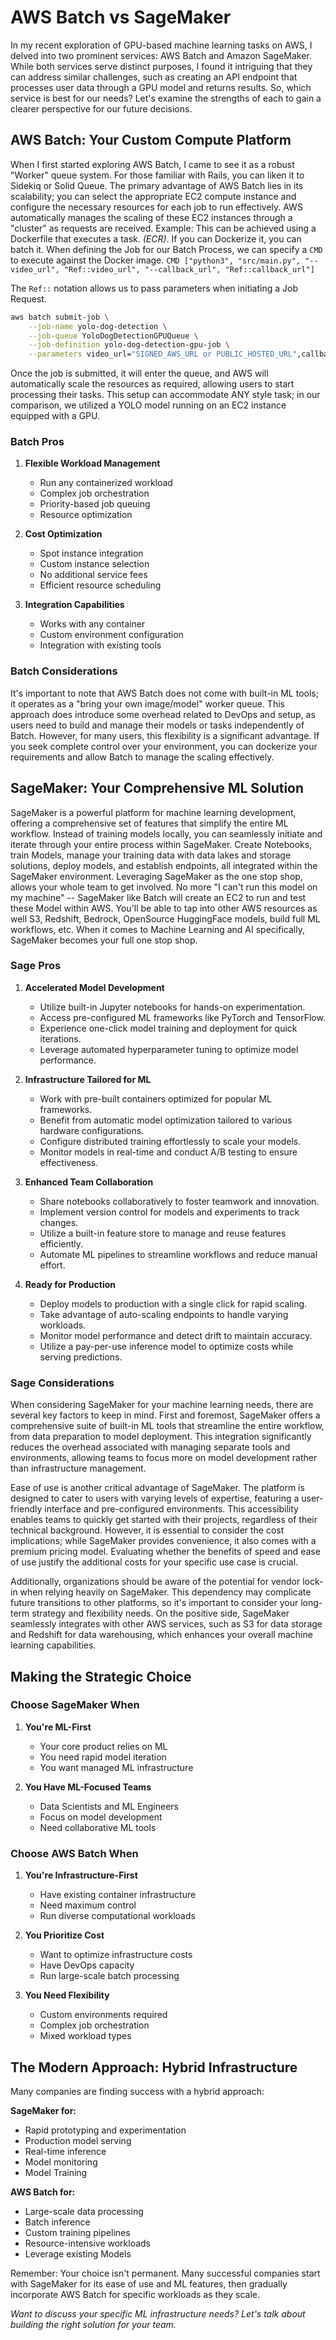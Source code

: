 # AWS Batch vs SageMaker

In my recent exploration of GPU-based machine learning tasks on AWS, I delved into two prominent services: AWS Batch and Amazon SageMaker. While both services serve distinct purposes, I found it intriguing that they can address similar challenges, such as creating an API endpoint that processes user data through a GPU model and returns results. So, which service is best for our needs? Let's examine the strengths of each to gain a clearer perspective for our future decisions.

## AWS Batch: Your Custom Compute Platform

When I first started exploring AWS Batch, I came to see it as a robust "Worker" queue system. For those familiar with Rails, you can liken it to Sidekiq or Solid Queue. The primary advantage of AWS Batch lies in its scalability; you can select the appropriate EC2 compute instance and configure the necessary resources for each job to run effectively. AWS automatically manages the scaling of these EC2 instances through a "cluster" as requests are received.
Example:
This can be achieved using a Dockerfile that executes a task. *(ECR)*.
If you can Dockerize it, you can batch it.
When defining the Job for our Batch Process, we can specify a `CMD` to execute against the Docker image.
`CMD ["python3", "src/main.py", "--video_url", "Ref::video_url", "--callback_url", "Ref::callback_url"]`

The `Ref::` notation allows us to pass parameters when initiating a Job Request.

```sh
aws batch submit-job \
    --job-name yolo-dog-detection \
    --job-queue YoloDogDetectionGPUQueue \
    --job-definition yolo-dog-detection-gpu-job \
    --parameters video_url="SIGNED_AWS_URL or PUBLIC_HOSTED_URL",callback_url="<https://d31e23cab59b.ngrok.app>"
```

Once the job is submitted, it will enter the queue, and AWS will automatically scale the resources as required, allowing users to start processing their tasks.
This setup can accommodate ANY style task; in our comparison, we utilized a YOLO model running on an EC2 instance equipped with a GPU.

### Batch Pros

1. **Flexible Workload Management**

   - Run any containerized workload
   - Complex job orchestration
   - Priority-based job queuing
   - Resource optimization

2. **Cost Optimization**

   - Spot instance integration
   - Custom instance selection
   - No additional service fees
   - Efficient resource scheduling

3. **Integration Capabilities**

   - Works with any container
   - Custom environment configuration
   - Integration with existing tools

### Batch Considerations

It's important to note that AWS Batch does not come with built-in ML tools; it operates as a "bring your own image/model" worker queue. This approach does introduce some overhead related to DevOps and setup, as users need to build and manage their models or tasks independently of Batch. However, for many users, this flexibility is a significant advantage. If you seek complete control over your environment, you can dockerize your requirements and allow Batch to manage the scaling effectively.

## SageMaker: Your Comprehensive ML Solution

SageMaker is a powerful platform for machine learning development, offering a comprehensive set of features that simplify the entire ML workflow. Instead of training models locally, you can seamlessly initiate and iterate through your entire process within SageMaker. Create Notebooks, train Models, manage your training data with data lakes and storage solutions, deploy models, and establish endpoints, all integrated within the SageMaker environment. Leveraging SageMaker as the  one stop shop, allows your whole team to get involved. No more "I can't run this model on my machine" -- SageMaker like Batch will create an EC2 to run and test these Model within AWS. You'll be able to tap into other AWS resources as well S3, Redshift, Bedrock, OpenSource HuggingFace models, build full ML workflows, etc. When it comes to Machine Learning and AI specifically, SageMaker becomes your full one stop shop.

### Sage Pros

1. **Accelerated Model Development**

   - Utilize built-in Jupyter notebooks for hands-on experimentation.
   - Access pre-configured ML frameworks like PyTorch and TensorFlow.
   - Experience one-click model training and deployment for quick iterations.
   - Leverage automated hyperparameter tuning to optimize model performance.

2. **Infrastructure Tailored for ML**

   - Work with pre-built containers optimized for popular ML frameworks.
   - Benefit from automatic model optimization tailored to various hardware configurations.
   - Configure distributed training effortlessly to scale your models.
   - Monitor models in real-time and conduct A/B testing to ensure effectiveness.

3. **Enhanced Team Collaboration**

   - Share notebooks collaboratively to foster teamwork and innovation.
   - Implement version control for models and experiments to track changes.
   - Utilize a built-in feature store to manage and reuse features efficiently.
   - Automate ML pipelines to streamline workflows and reduce manual effort.

4. **Ready for Production**

   - Deploy models to production with a single click for rapid scaling.
   - Take advantage of auto-scaling endpoints to handle varying workloads.
   - Monitor model performance and detect drift to maintain accuracy.
   - Utilize a pay-per-use inference model to optimize costs while serving predictions.

### Sage Considerations

When considering SageMaker for your machine learning needs, there are several key factors to keep in mind. First and foremost, SageMaker offers a comprehensive suite of built-in ML tools that streamline the entire workflow, from data preparation to model deployment. This integration significantly reduces the overhead associated with managing separate tools and environments, allowing teams to focus more on model development rather than infrastructure management.

Ease of use is another critical advantage of SageMaker. The platform is designed to cater to users with varying levels of expertise, featuring a user-friendly interface and pre-configured environments. This accessibility enables teams to quickly get started with their projects, regardless of their technical background. However, it is essential to consider the cost implications; while SageMaker provides convenience, it also comes with a premium pricing model. Evaluating whether the benefits of speed and ease of use justify the additional costs for your specific use case is crucial.

Additionally, organizations should be aware of the potential for vendor lock-in when relying heavily on SageMaker. This dependency may complicate future transitions to other platforms, so it's important to consider your long-term strategy and flexibility needs. On the positive side, SageMaker seamlessly integrates with other AWS services, such as S3 for data storage and Redshift for data warehousing, which enhances your overall machine learning capabilities.

## Making the Strategic Choice

### Choose SageMaker When

1. **You're ML-First**
   - Your core product relies on ML
   - You need rapid model iteration
   - You want managed ML infrastructure

2. **You Have ML-Focused Teams**
   - Data Scientists and ML Engineers
   - Focus on model development
   - Need collaborative ML tools

### Choose AWS Batch When

1. **You're Infrastructure-First**
   - Have existing container infrastructure
   - Need maximum control
   - Run diverse computational workloads

2. **You Prioritize Cost**
   - Want to optimize infrastructure costs
   - Have DevOps capacity
   - Run large-scale batch processing

3. **You Need Flexibility**
   - Custom environments required
   - Complex job orchestration
   - Mixed workload types

## The Modern Approach: Hybrid Infrastructure

Many companies are finding success with a hybrid approach:

**SageMaker for:**

- Rapid prototyping and experimentation
- Production model serving
- Real-time inference
- Model monitoring
- Model Training

**AWS Batch for:**

- Large-scale data processing
- Batch inference
- Custom training pipelines
- Resource-intensive workloads
- Leverage existing Models

Remember: Your choice isn't permanent. Many successful companies start with SageMaker for its ease of use and ML features, then gradually incorporate AWS Batch for specific workloads as they scale.

*Want to discuss your specific ML infrastructure needs? Let's talk about building the right solution for your team.*
